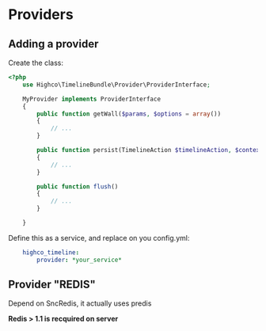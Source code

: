 # Providers

## Adding a provider

Create the class:


```php
<?php
    use Highco\TimelineBundle\Provider\ProviderInterface;

    MyProvider implements ProviderInterface
    {
        public function getWall($params, $options = array())
        {
            // ...
        }

        public function persist(TimelineAction $timelineAction, $context, $subjectModel, $subjectId)
        {
            // ...
        }

		public function flush()
		{
			// ...
		}

    }
```

Define this as a service, and replace on you config.yml:

```yaml
    highco_timeline:
        provider: *your_service*
```

## Provider "REDIS"

Depend on SncRedis, it actually uses predis

**Redis > 1.1 is recquired on server**

